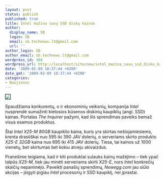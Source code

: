 ```yaml
---
layout: post
status: publish
published: true
title: Intel mažina savų SSD diskų kainas
author:
  display_name: SB
  login: SB
  email: sb.technews.lt@gmail.com
  url: ''
author_login: SB
author_email: sb.technews.lt@gmail.com
wordpress_id: 304
wordpress_url: http://localhost/site/new/intel_mazina_savu_ssd_disku_kainas/
date: '2009-02-09 18:37:44 +0200'
date_gmt: '2009-02-09 18:37:44 +0200'
categories:
- Naujienos
---
```

<div class="imgright"><img src="http://tbn2.google.com/images?q=tbn:Ns6SpJcF_a_PwM:http://www.slashgear.com/gallery/data_files/7/4/Intel_SSD.jpg" border="1" /></div>
<p>Spaudžiama konkurentų, o ir ekonominių veiksnių, kompanija <i>Intel</i> nusprendė sumažinti kietosios būsenos diskinių kaupiklių (angl. SSD) kainas. Portalas <i>The Inquirer</i> pažymi, kad šis sprendimas paveiks bemaž visus esamus produktus.</p>
<p>Štai <i>Intel X25-M 80GB</i> kaupiklio kaina, kuris yra skirtas nešiojamiesiems, krenta drastiškai nuo 595 iki 390 JAV dolerių, o serveriams skirto produkto <i>X25-E 32GB</i> kaina nuo 695 iki 415 JAV dolerių. Tiesa, tai kainos už 1000 vienetų, bet skirtumas bet kokiu atveju akivaizdus.</p>
<p>Pranešime teigiama, kad ir kiti produktai sulauks kainų mažėjimo – tiek ypač talpūs <i>X25-M</i>, tiek jau minėti serveriams skirti <i>X25-E</i>, nors <i>Intel</i> konkrečių skaičių nepaminėjo. Paveikti panašių sprendimų, <i>Newegg.com</i> jau siūlo akcijas – įsigyti pigiau <i>Intel</i> procesorių ir SSD kaupiklį, nei įprastai.</p>
